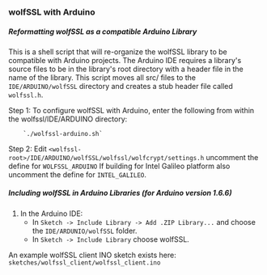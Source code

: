 ### wolfSSL with Arduino

##### Reformatting wolfSSL as a compatible Arduino Library
This is a shell script that will re-organize the wolfSSL library to be 
compatible with Arduino projects. The Arduino IDE requires a library's source
files to be in the library's root directory with a header file in the name of 
the library. This script moves all src/ files to the `IDE/ARDUINO/wolfSSL`
directory and creates a stub header file called `wolfssl.h`.

Step 1: To configure wolfSSL with Arduino, enter the following from within the
wolfssl/IDE/ARDUINO directory:

        `./wolfssl-arduino.sh`


Step 2: Edit `<wolfssl-root>/IDE/ARDUINO/wolfSSL/wolfssl/wolfcrypt/settings.h` uncomment the define for `WOLFSSL_ARDUINO`
If building for Intel Galileo platform also uncomment the define for `INTEL_GALILEO`.

##### Including wolfSSL in Arduino Libraries (for Arduino version 1.6.6)

1. In the Arduino IDE:
    - In `Sketch -> Include Library -> Add .ZIP Library...` and choose the
        `IDE/ARDUNIO/wolfSSL` folder.
    - In `Sketch -> Include Library` choose wolfSSL.

An example wolfSSL client INO sketch exists here: `sketches/wolfssl_client/wolfssl_client.ino`
